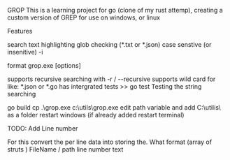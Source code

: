 GROP
This is a learning project for go (clone of my rust attemp), creating a custom version of GREP for use on windows, or linux

Features

search text highlighting
glob checking (*.txt or *.json)
case senstive (or insenitive) -i


format grop.exe [options] <query> <file>

supports recursive searching with -r / --recursive
supports wild card for <file> like: *.json or *.go
has intergrated tests >> go test 
    Testing the string searching

go build
cp .\grop.exe c:\utils\grop.exe
edit path variable and add C:\utilis\ as a folder restart windows (if already added restart terminal)

TODO: 
    Add Line number
    
For this convert the per line data into storing the. What format (array of struts )
    FileName / path
    line number
    text
    